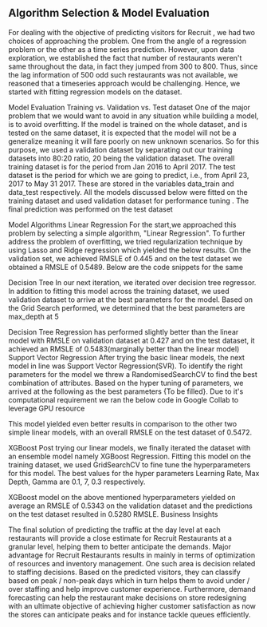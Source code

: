 ## Algorithm Selection & Model Evaluation

For dealing with the objective of predicting visitors for Recruit , we had two choices of approaching the problem. One from the angle of a regression problem or the other as a time series prediction. However, upon data exploration, we established the fact that number of restaurants weren't same throughout the data, in fact they jumped from 300 to 800. Thus, since the lag information of 500 odd such restaurants was not available, we reasoned that a timeseries approach would be challenging. Hence, we started with fitting regression models on the dataset.

Model Evaluation
Training vs. Validation vs. Test dataset
One of the major problem that we would want to avoid in any situation while building a model, is to avoid overfitting. If the model is trained on the whole dataset, and is tested on the same dataset, it is expected that the model will not be a generalize meaning it will fare poorly on new unknown scenarios. So for this purpose, we used a validation dataset by separating out our training datasets into 80:20 ratio, 20 being the validation dataset. The overall training dataset is for the period from Jan 2016 to April 2017. The test dataset is the period for which we are going to predict, i.e., from April 23, 2017 to May 31 2017. These are stored in the variables data_train and data_test respectively.
All the models discussed below were fitted on the training dataset and used validation dataset for performance tuning . The final prediction was performed on the test dataset

Model Algorithms
Linear Regression
For the start,we approached this problem by selecting a simple algorithm, "Linear Regression". To further address the problem of overfitting, we tried regularization technique by using Lasso and Ridge regression which yielded the below results.
On the validation set, we achieved RMSLE of 0.445 and on the test dataset we obtained a RMSLE of 0.5489.
Below are the code snippets for the same

Decision Tree
In our next iteration, we iterated over decision tree regressor. In addition to fitting this model across the training dataset, we used validation dataset to arrive at the best parameters for the model.
Based on the Grid Search performed, we determined that the best parameters are max_depth at 5

Decision Tree Regression has performed slightly better than the linear model with RMSLE on validation dataset at 0.427 and on the test dataset, it achieved an RMSLE of 0.5483(marginally better than the linear model)
Support Vector Regression
After trying the basic linear models, the next model in line was Support Vector Regression(SVR). To identify the right parameters for the model we threw a RandomisedSearchCV to find the best combination of attributes. Based on the hyper tuning of parameters, we arrived at the following as the best parameters {To be filled}. Due to it's computational requirement we ran the below code in Google Collab to leverage GPU resource

This model yielded even better results in comparison to the other two simple linear models, with an overall RMSLE on the test dataset of 0.5472.

XGBoost
Post trying our linear models, we finally iterated the dataset with an ensemble model namely XGBoost Regression. Fitting this model on the training dataset, we used GridSearchCV to fine tune the hyperparameters for this model. The best values for the hyper parameters Learning Rate, Max Depth, Gamma are 0.1, 7, 0.3 respectively.

XGBoost model on the above mentioned hyperparameters yielded on average an RMSLE of 0.5343 on the validation dataset and the predictions on the test dataset resulted in 0.5280 RMSLE.
Business Insights

The final solution of predicting the traffic at the day level at each restaurants will provide a close estimate for Recruit Restaurants at a granular level, helping them to better anticipate the demands. Major advantage for Recruit Restaurants results in mainly in terms of optimization of resources and inventory management. One such area is decision related to staffing decisions. Based on the predicted visitors, they can classify based on peak / non-peak days which in turn helps them to avoid under / over staffing and help improve customer experience. Furthermore, demand forecasting can help the restaurant make decisions on store redesigning with an ultimate objective of achieving higher customer satisfaction as now the stores can anticipate peaks and for instance tackle queues efficiently. 

